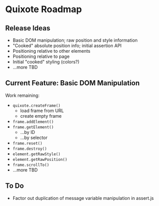 # Quixote Roadmap

## Release Ideas

* Basic DOM manipulation; raw position and style information
* "Cooked" absolute position info; initial assertion API
* Positioning relative to other elements
* Positioning relative to page
* Initial "cooked" styling (colors?)
* ...more TBD


## Current Feature: Basic DOM Manipulation

Work remaining:

* `quixote.createFrame()`
  * load frame from URL
  * create empty frame
* `frame.addElement()`
* `frame.getElement()`
  * ...by ID
  * ...by selector
* `frame.reset()`
* `frame.destroy()`
* `element.getRawStyle()`
* `element.getRawPosition()`
* `frame.scrollTo()`
* ...more TBD


## To Do

* Factor out duplication of message variable manipulation in assert.js